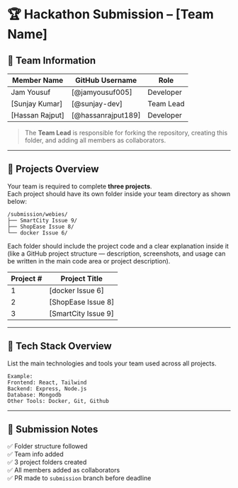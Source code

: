 # 🏆 Hackathon Submission – [Team Name]

## 👥 Team Information

| Member Name | GitHub Username | Role |
|--------------|----------------|------|
| Jam Yousuf | [@jamyousuf005] | Developer |
| [Sunjay Kumar] | [@sunjay-dev] | Team Lead |
| [Hassan Rajput] | [@hassanrajput189] | Developer |

> The **Team Lead** is responsible for forking the repository, creating this folder, and adding all members as collaborators.

---

## 🚀 Projects Overview

Your team is required to complete **three projects**.  
Each project should have its own folder inside your team directory as shown below:

```
/submission/webies/
├── SmartCity Issue 9/
├── ShopEase Issue 8/
└── docker Issue 6/
```

Each folder should include the project code and a clear explanation inside it (like a GitHub project structure — description, screenshots, and usage can be written in the main code area or project description).

| Project # | Project Title | 
|------------|----------------|
| 1 | [docker Issue 6] | 
| 2 | [ShopEase Issue 8] | 
| 3 | [SmartCity Issue 9] |

---

## 🧱 Tech Stack Overview

List the main technologies and tools your team used across all projects.

```
Example:
Frontend: React, Tailwind
Backend: Express, Node.js  
Database: Mongodb  
Other Tools: Docker, Git, Github
```

---

## 🏁 Submission Notes

✅ Folder structure followed  
✅ Team info added  
✅ 3 project folders created  
✅ All members added as collaborators  
✅ PR made to `submission` branch before deadline

